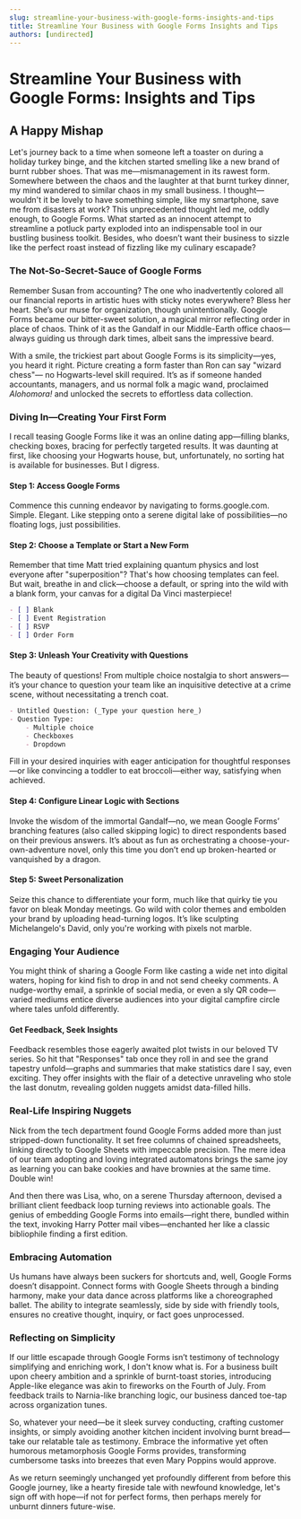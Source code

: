 ```yaml
---
slug: streamline-your-business-with-google-forms-insights-and-tips
title: Streamline Your Business with Google Forms Insights and Tips
authors: [undirected]
---
```



# Streamline Your Business with Google Forms: Insights and Tips

## A Happy Mishap

Let's journey back to a time when someone left a toaster on during a holiday turkey binge, and the kitchen started smelling like a new brand of burnt rubber shoes. That was me—mismanagement in its rawest form. Somewhere between the chaos and the laughter at that burnt turkey dinner, my mind wandered to similar chaos in my small business. I thought—wouldn't it be lovely to have something simple, like my smartphone, save me from disasters at work? This unprecedented thought led me, oddly enough, to Google Forms. What started as an innocent attempt to streamline a potluck party exploded into an indispensable tool in our bustling business toolkit. Besides, who doesn’t want their business to sizzle like the perfect roast instead of fizzling like my culinary escapade?

### The Not-So-Secret-Sauce of Google Forms

Remember Susan from accounting? The one who inadvertently colored all our financial reports in artistic hues with sticky notes everywhere? Bless her heart. She’s our muse for organization, though unintentionally. Google Forms became our bitter-sweet solution, a magical mirror reflecting order in place of chaos. Think of it as the Gandalf in our Middle-Earth office chaos—always guiding us through dark times, albeit sans the impressive beard.

With a smile, the trickiest part about Google Forms is its simplicity—yes, you heard it right. Picture creating a form faster than Ron can say "wizard chess"— no Hogwarts-level skill required. It’s as if someone handed accountants, managers, and us normal folk a magic wand, proclaimed *Alohomora!* and unlocked the secrets to effortless data collection.

### Diving In—Creating Your First Form

I recall teasing Google Forms like it was an online dating app—filling blanks, checking boxes, bracing for perfectly targeted results. It was daunting at first, like choosing your Hogwarts house, but, unfortunately, no sorting hat is available for businesses. But I digress.

#### Step 1: Access Google Forms

Commence this cunning endeavor by navigating to forms.google.com. Simple. Elegant. Like stepping onto a serene digital lake of possibilities—no floating logs, just possibilities.

#### Step 2: Choose a Template or Start a New Form

Remember that time Matt tried explaining quantum physics and lost everyone after "superposition"? That's how choosing templates can feel. But wait, breathe in and click—choose a default, or spring into the wild with a blank form, your canvas for a digital Da Vinci masterpiece! 

```markdown
- [ ] Blank
- [ ] Event Registration
- [ ] RSVP
- [ ] Order Form
```

#### Step 3: Unleash Your Creativity with Questions

The beauty of questions! From multiple choice nostalgia to short answers—it’s your chance to question your team like an inquisitive detective at a crime scene, without necessitating a trench coat.

```markdown
- Untitled Question: (_Type your question here_)
- Question Type: 
    - Multiple choice
    - Checkboxes
    - Dropdown
```

Fill in your desired inquiries with eager anticipation for thoughtful responses—or like convincing a toddler to eat broccoli—either way, satisfying when achieved.

#### Step 4: Configure Linear Logic with Sections

Invoke the wisdom of the immortal Gandalf—no, we mean Google Forms’ branching features (also called skipping logic) to direct respondents based on their previous answers. It’s about as fun as orchestrating a choose-your-own-adventure novel, only this time you don’t end up broken-hearted or vanquished by a dragon.

#### Step 5: Sweet Personalization

Seize this chance to differentiate your form, much like that quirky tie you favor on bleak Monday meetings. Go wild with color themes and embolden your brand by uploading head-turning logos. It’s like sculpting Michelangelo's David, only you're working with pixels not marble.

### Engaging Your Audience

You might think of sharing a Google Form like casting a wide net into digital waters, hoping for kind fish to drop in and not send cheeky comments. A nudge-worthy email, a sprinkle of social media, or even a sly QR code—varied mediums entice diverse audiences into your digital campfire circle where tales unfold differently.

#### Get Feedback, Seek Insights

Feedback resembles those eagerly awaited plot twists in our beloved TV series. So hit that "Responses" tab once they roll in and see the grand tapestry unfold—graphs and summaries that make statistics dare I say, even exciting. They offer insights with the flair of a detective unraveling who stole the last donutm, revealing golden nuggets amidst data-filled hills.

### Real-Life Inspiring Nuggets

Nick from the tech department found Google Forms added more than just stripped-down functionality. It set free columns of chained spreadsheets, linking directly to Google Sheets with impeccable precision. The mere idea of our team adopting and loving integrated automatons brings the same joy as learning you can bake cookies and have brownies at the same time. Double win! 

And then there was Lisa, who, on a serene Thursday afternoon, devised a brilliant client feedback loop turning reviews into actionable goals. The genius of embedding Google Forms into emails—right there, bundled within the text, invoking Harry Potter mail vibes—enchanted her like a classic bibliophile finding a first edition.

### Embracing Automation

Us humans have always been suckers for shortcuts and, well, Google Forms doesn’t disappoint. Connect forms with Google Sheets through a binding harmony, make your data dance across platforms like a choreographed ballet. The ability to integrate seamlessly, side by side with friendly tools, ensures no creative thought, inquiry, or fact goes unprocessed.

### Reflecting on Simplicity

If our little escapade through Google Forms isn’t testimony of technology simplifying and enriching work, I don't know what is. For a business built upon cheery ambition and a sprinkle of burnt-toast stories, introducing Apple-like elegance was akin to fireworks on the Fourth of July. From feedback trails to Narnia-like branching logic, our business danced toe-tap across organization tunes.

So, whatever your need—be it sleek survey conducting, crafting customer insights, or simply avoiding another kitchen incident involving burnt bread—take our relatable tale as testimony. Embrace the informative yet often humorous metamorphosis Google Forms provides, transforming cumbersome tasks into breezes that even Mary Poppins would approve.

As we return seemingly unchanged yet profoundly different from before this Google journey, like a hearty fireside tale with newfound knowledge, let's sign off with hope—if not for perfect forms, then perhaps merely for unburnt dinners future-wise.